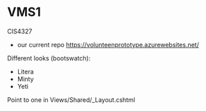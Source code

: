 # VMS1
CIS4327
- our current repo
https://volunteenprototype.azurewebsites.net/

Different looks (bootswatch):
 - Litera
 - Minty
 - Yeti 

Point to one in Views/Shared/_Layout.cshtml 
